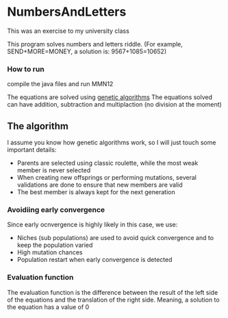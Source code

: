 # NumbersAndLetters

This was an exercise to my university class

This program solves numbers and letters riddle.
(For example, SEND+MORE=MONEY, a solution is: 9567+1085=10652)

### How to run
compile the java files and run MMN12

The equations are solved using [genetic algorithms](https://en.wikipedia.org/wiki/Genetic_algorithm)
The equations solved can have addition, subtraction and multiplaction (no division at the moment)

## The algorithm

I assume you know how genetic algorithms work, so I will just touch some important details:

* Parents are selected using classic roulette, while the most weak member is never selected
* When creating new offsprings or performing mutations, several validations are done to ensure that new members are valid
* The best member is always kept for the next generation

### Avoidiing early convergence
Since early ocnvergence is highly likely in this case, we use:
* Niches (sub populations) are used to avoid quick convergence and to keep the population varied
* High mutation chances
* Population restart when early convergence is detected

### Evaluation function
The evaluation function is the difference between the result of the left side of the equations and the translation of the right side.
Meaning, a solution to the equation has a value of 0
